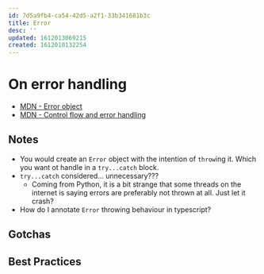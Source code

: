 ```yaml
---
id: 7d5a9fb4-ca54-42d5-a2f1-33b341681b3c
title: Error
desc: ''
updated: 1612013069215
created: 1612010132254
---
```


# On error handling

- [MDN - Error object](https://developer.mozilla.org/en-us/docs/Web/JavaScript/Reference/Global_Objects/Error)
- [MDN - Control flow and error handling](https://developer.mozilla.org/en-US/docs/Web/JavaScript/Guide/Control_flow_and_error_handling)

## Notes

- You would create an `Error` object with the intention of `throw`ing it. Which you want ot handle in a `try...catch` block.
- `try...catch` considered... unnecessary???
    - Coming from Python, it is a bit strange that some threads on the internet is saying errors are preferably not thrown at all. Just let it crash?
- How do I annotate `Error` throwing behaviour in typescript?

## Gotchas

## Best Practices
